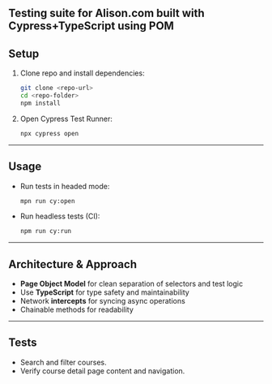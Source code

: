 Testing suite  for Alison.com built with Cypress+TypeScript using POM
---

## Setup

1. Clone repo and install dependencies:

   ```bash
   git clone <repo-url>
   cd <repo-folder>
   npm install
   ```

2. Open Cypress Test Runner:

   ```bash
   npx cypress open
   ```

---

## Usage

- Run tests in headed mode:

  ```bash
  mpn run cy:open
  ```

- Run headless tests (CI):

  ```bash
  npm run cy:run
  ```

---

## Architecture & Approach

- **Page Object Model** for clean separation of selectors and test logic
- Use **TypeScript** for type safety and maintainability  
- Network **intercepts** for syncing async operations
- Chainable methods for readability

---

## Tests

- Search and filter courses.  
- Verify course detail page content and navigation.
